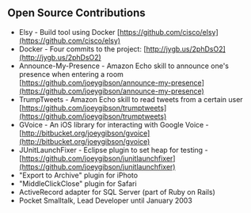 Open Source Contributions
--------------------

* Elsy - Build tool using Docker [https://github.com/cisco/elsy](https://github.com/cisco/elsy)
* Docker - Four commits to the project: [http://jygb.us/2phDsO2](http://jygb.us/2phDsO2)
* Announce-My-Presence - Amazon Echo skill to announce one's presence when entering a room [https://github.com/joeygibson/announce-my-presence](https://github.com/joeygibson/announce-my-presence)
* TrumpTweets - Amazon Echo skill to read tweets from a certain user [https://github.com/joeygibson/trumptweets](https://github.com/joeygibson/trumptweets)
* GVoice - An iOS library for interacting with Google Voice - [http://bitbucket.org/joeygibson/gvoice](http://bitbucket.org/joeygibson/gvoice)
* JUnitLaunchFixer - Eclipse plugin to set heap for testing - [https://github.com/joeygibson/junitlaunchfixer](https://github.com/joeygibson/junitlaunchfixer)
* "Export to Archive" plugin for iPhoto
* "MiddleClickClose" plugin for Safari
* ActiveRecord adapter for SQL Server (part of Ruby on Rails)
* Pocket Smalltalk, Lead Developer until January 2003
